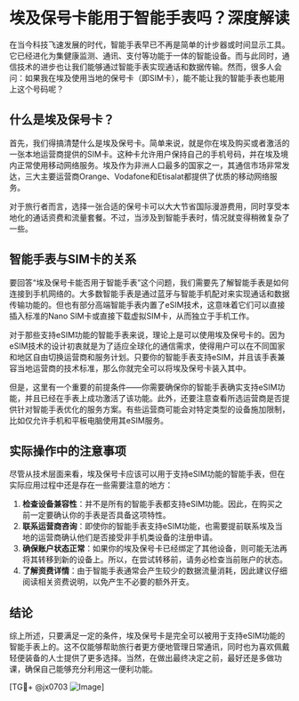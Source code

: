 # 埃及保号卡能用于智能手表吗？深度解读

在当今科技飞速发展的时代，智能手表早已不再是简单的计步器或时间显示工具。它已经进化为集健康监测、通讯、支付等功能于一体的智能设备。而与此同时，通信技术的进步也让我们能够通过智能手表实现通话和数据传输。然而，很多人会问：如果我在埃及使用当地的保号卡（即SIM卡），能不能让我的智能手表也能用上这个号码呢？

## 什么是埃及保号卡？

首先，我们得搞清楚什么是埃及保号卡。简单来说，就是你在埃及购买或者激活的一张本地运营商提供的SIM卡。这种卡允许用户保持自己的手机号码，并在埃及境内正常使用移动网络服务。埃及作为非洲人口最多的国家之一，其通信市场非常发达，三大主要运营商Orange、Vodafone和Etisalat都提供了优质的移动网络服务。

对于旅行者而言，选择一张合适的保号卡可以大大节省国际漫游费用，同时享受本地化的通话资费和流量套餐。不过，当涉及到智能手表时，情况就变得稍微复杂了一些。

## 智能手表与SIM卡的关系

要回答“埃及保号卡能否用于智能手表”这个问题，我们需要先了解智能手表是如何连接到手机网络的。大多数智能手表是通过蓝牙与智能手机配对来实现通话和数据传输功能的。但也有部分高端智能手表内置了eSIM技术，这意味着它们可以直接插入标准的Nano SIM卡或直接下载虚拟SIM卡，从而独立于手机工作。

对于那些支持eSIM功能的智能手表来说，理论上是可以使用埃及保号卡的。因为eSIM技术的设计初衷就是为了适应全球化的通信需求，使得用户可以在不同国家和地区自由切换运营商和服务计划。只要你的智能手表支持eSIM，并且该手表兼容当地运营商的技术标准，那么你就完全可以将埃及保号卡装入其中。

但是，这里有一个重要的前提条件——你需要确保你的智能手表确实支持eSIM功能，并且已经在手表上成功激活了该功能。此外，还要注意查看所选运营商是否提供针对智能手表优化的服务方案。有些运营商可能会对特定类型的设备施加限制，比如仅允许手机和平板电脑使用其eSIM服务。

## 实际操作中的注意事项

尽管从技术层面来看，埃及保号卡应该可以用于支持eSIM功能的智能手表，但在实际应用过程中还是存在一些需要注意的地方：

1. **检查设备兼容性**：并不是所有的智能手表都支持eSIM功能。因此，在购买之前一定要确认你的手表是否具备这项特性。
2. **联系运营商咨询**：即使你的智能手表支持eSIM功能，也需要提前联系埃及当地的运营商确认他们是否接受非手机类设备的注册申请。
3. **确保账户状态正常**：如果你的埃及保号卡已经绑定了其他设备，则可能无法再将其转移到新的设备上。所以，在尝试转移前，请务必检查当前账户的状态。
4. **了解资费详情**：由于智能手表通常会产生较少的数据流量消耗，因此建议仔细阅读相关资费说明，以免产生不必要的额外开支。

## 结论

综上所述，只要满足一定的条件，埃及保号卡是完全可以被用于支持eSIM功能的智能手表上的。这不仅能够帮助旅行者更方便地管理日常通讯，同时也为喜欢佩戴轻便装备的人士提供了更多选择。当然，在做出最终决定之前，最好还是多做功课，确保自己能够充分利用这一便利功能。

[TG💪+ @jx0703 ![Image](https://github.com/user-attachments/assets/dbca1d08-cadb-493c-b0ec-ad6f7a83f270)]
